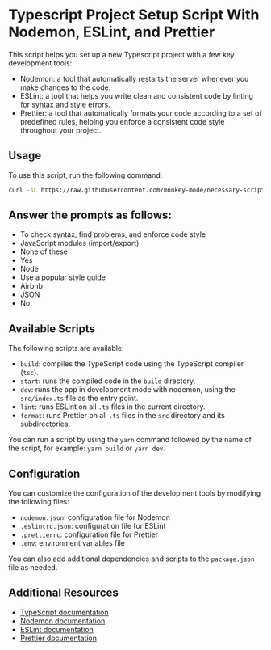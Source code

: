 # Typescript Project Setup Script With Nodemon, ESLint, and Prettier

This script helps you set up a new Typescript project with a few key development tools:

- Nodemon: a tool that automatically restarts the server whenever you make changes to the code.
- ESLint: a tool that helps you write clean and consistent code by linting for syntax and style errors.
- Prettier: a tool that automatically formats your code according to a set of predefined rules, helping you enforce a consistent code style throughout your project.

## Usage

To use this script, run the following command:

```bash
curl -sL https://raw.githubusercontent.com/monkey-mode/necessary-script-for-setup-project/main/typescript-project-with-nodemon/script.sh | bash -s [PROJECT_NAME]
```

## Answer the prompts as follows:

- To check syntax, find problems, and enforce code style
- JavaScript modules (import/export)
- None of these
- Yes
- Node
- Use a popular style guide
- Airbnb
- JSON
- No

## Available Scripts

The following scripts are available:

- `build`: compiles the TypeScript code using the TypeScript compiler (`tsc`).
- `start`: runs the compiled code in the `build` directory.
- `dev`: runs the app in development mode with nodemon, using the `src/index.ts` file as the entry point.
- `lint`: runs ESLint on all `.ts` files in the current directory.
- `format`: runs Prettier on all `.ts` files in the `src` directory and its subdirectories.

You can run a script by using the `yarn` command followed by the name of the script, for example: `yarn build` or `yarn dev`.

## Configuration

You can customize the configuration of the development tools by modifying the following files:

- `nodemon.json`: configuration file for Nodemon
- `.eslintrc.json`: configuration file for ESLint
- `.prettierrc`: configuration file for Prettier
- `.env`: environment variables file

You can also add additional dependencies and scripts to the `package.json` file as needed.

## Additional Resources

- [TypeScript documentation](https://www.typescriptlang.org/docs)
- [Nodemon documentation](https://nodemon.io/)
- [ESLint documentation](https://eslint.org/docs/user-guide/getting-started)
- [Prettier documentation](https://prettier.io/docs/en/index.html)
